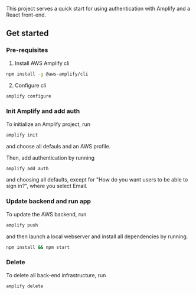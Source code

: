 This project serves a quick start for using authentication with Amplify and a React front-end.

## Get started

### Pre-requisites

1. Install AWS Amplify cli

```bash
npm install -g @aws-amplify/cli
```

2. Configure cli

```bash
amplify configure
```

### Init Amplify and add auth

To initialize an Amplify project, run

```bash
amplify init
```

and choose all defauls and an AWS profile.

Then, add authentication by running

```bash
amplify add auth
```

and choosing all defaults, except for "How do you want users to be able to sign in?", where you select Email.

### Update backend and run app

To update the AWS backend, run

```bash
amplify push
```

and then launch a local webserver and install all dependencies by running.

```bash
npm install && npm start
```

### Delete

To delete all back-end infrastructure,
run

```bash
amplify delete
```
